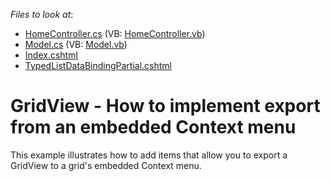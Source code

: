 <!-- default file list -->
*Files to look at*:

* [HomeController.cs](./CS/Controllers/HomeController.cs) (VB: [HomeController.vb](./VB/Controllers/HomeController.vb))
* [Model.cs](./CS/Models/Model.cs) (VB: [Model.vb](./VB/Models/Model.vb))
* [Index.cshtml](./CS/Views/Home/Index.cshtml)
* [TypedListDataBindingPartial.cshtml](./CS/Views/Home/TypedListDataBindingPartial.cshtml)
<!-- default file list end -->
# GridView - How to implement export from an embedded Context menu


<p>This example illustrates how to add items that allow you to export a GridView to a grid's embedded Context menu. </p>

<br/>


